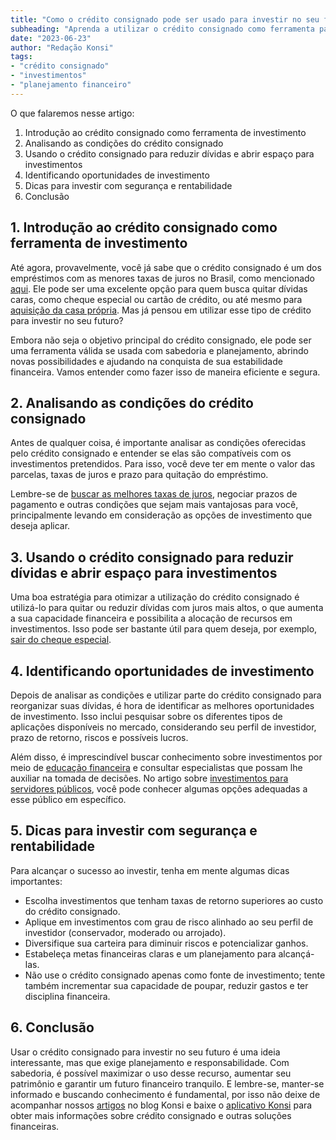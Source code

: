 ```yaml
---
title: "Como o crédito consignado pode ser usado para investir no seu futuro"
subheading: "Aprenda a utilizar o crédito consignado como ferramenta para aumentar seu patrimônio e alcançar estabilidade financeira"
date: "2023-06-23"
author: "Redação Konsi"
tags:
- "crédito consignado"
- "investimentos"
- "planejamento financeiro"
---
```


O que falaremos nesse artigo:
1. Introdução ao crédito consignado como ferramenta de investimento
2. Analisando as condições do crédito consignado
3. Usando o crédito consignado para reduzir dívidas e abrir espaço para investimentos
4. Identificando oportunidades de investimento
5. Dicas para investir com segurança e rentabilidade
6. Conclusão

## 1. Introdução ao crédito consignado como ferramenta de investimento

Até agora, provavelmente, você já sabe que o crédito consignado é um dos empréstimos com as menores taxas de juros no Brasil, como mencionado [aqui](https://konsi.com.br/postagens/5-motivos-para-escolher-o-credito-consignado-publico.md). Ele pode ser uma excelente opção para quem busca quitar dívidas caras, como cheque especial ou cartão de crédito, ou até mesmo para [aquisição da casa própria](https://konsi.com.br/postagens/crdito-consignado-saiba-como-torn-lo-uma-aliada-na-conquista-do-sonho-da-casa-prpria.md). Mas já pensou em utilizar esse tipo de crédito para investir no seu futuro?

Embora não seja o objetivo principal do crédito consignado, ele pode ser uma ferramenta válida se usada com sabedoria e planejamento, abrindo novas possibilidades e ajudando na conquista de sua estabilidade financeira. Vamos entender como fazer isso de maneira eficiente e segura.

## 2. Analisando as condições do crédito consignado

Antes de qualquer coisa, é importante analisar as condições oferecidas pelo crédito consignado e entender se elas são compatíveis com os investimentos pretendidos. Para isso, você deve ter em mente o valor das parcelas, taxas de juros e prazo para quitação do empréstimo.

Lembre-se de [buscar as melhores taxas de juros](https://konsi.com.br/postagens/7-dicas-para-conseguir-a-menor-taxa-de-juros-no-consignado.md), negociar prazos de pagamento e outras condições que sejam mais vantajosas para você, principalmente levando em consideração as opções de investimento que deseja aplicar.

## 3. Usando o crédito consignado para reduzir dívidas e abrir espaço para investimentos

Uma boa estratégia para otimizar a utilização do crédito consignado é utilizá-lo para quitar ou reduzir dívidas com juros mais altos, o que aumenta a sua capacidade financeira e possibilita a alocação de recursos em investimentos. Isso pode ser bastante útil para quem deseja, por exemplo, [sair do cheque especial](https://konsi.com.br/postagens/como-sair-do-cheque-especial-como-servidor-pblico-estratgias-eficientes.md).

## 4. Identificando oportunidades de investimento

Depois de analisar as condições e utilizar parte do crédito consignado para reorganizar suas dívidas, é hora de identificar as melhores oportunidades de investimento. Isso inclui pesquisar sobre os diferentes tipos de aplicações disponíveis no mercado, considerando seu perfil de investidor, prazo de retorno, riscos e possíveis lucros.

Além disso, é imprescindível buscar conhecimento sobre investimentos por meio de [educação financeira](https://konsi.com.br/postagens/a-importncia-da-educao-financeira-para-servidores-pblicos-e-como-implement-la-em-sua-vida.md) e consultar especialistas que possam lhe auxiliar na tomada de decisões. No artigo sobre [investimentos para servidores públicos](https://konsi.com.br/postagens/investimento-para-servidores-pblicos-conhecendo-as-melhores-opes.md), você pode conhecer algumas opções adequadas a esse público em específico.

## 5. Dicas para investir com segurança e rentabilidade

Para alcançar o sucesso ao investir, tenha em mente algumas dicas importantes:
- Escolha investimentos que tenham taxas de retorno superiores ao custo do crédito consignado.
- Aplique em investimentos com grau de risco alinhado ao seu perfil de investidor (conservador, moderado ou arrojado).
- Diversifique sua carteira para diminuir riscos e potencializar ganhos.
- Estabeleça metas financeiras claras e um planejamento para alcançá-las.
- Não use o crédito consignado apenas como fonte de investimento; tente também incrementar sua capacidade de poupar, reduzir gastos e ter disciplina financeira.

## 6. Conclusão

Usar o crédito consignado para investir no seu futuro é uma ideia interessante, mas que exige planejamento e responsabilidade. Com sabedoria, é possível maximizar o uso desse recurso, aumentar seu patrimônio e garantir um futuro financeiro tranquilo. E lembre-se, manter-se informado e buscando conhecimento é fundamental, por isso não deixe de acompanhar nossos [artigos](https://konsi.com.br/postagens) no blog Konsi e baixe o [aplicativo Konsi](https://konsi.com.br/aplicativo) para obter mais informações sobre crédito consignado e outras soluções financeiras.